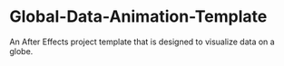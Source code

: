 # Global-Data-Animation-Template
An After Effects project template that is designed to visualize data on a globe.
